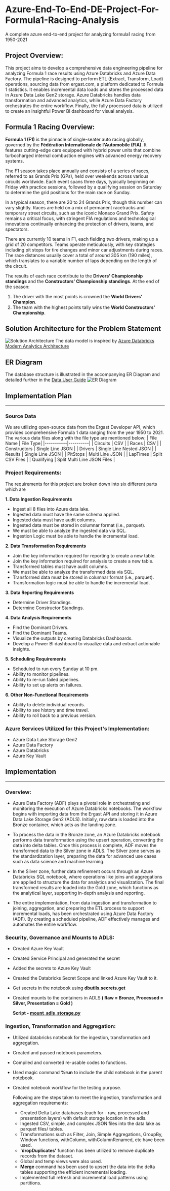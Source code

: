 # Azure-End-To-End-DE-Project-For-Formula1-Racing-Analysis
A complete azure end-to-end project for analyzing formula1 racing from 1950-2021

## Project Overview:
This project aims to develop a comprehensive data engineering pipeline for analyzing Formula 1 race results using Azure Databricks and Azure Data Factory. The pipeline is designed to perform ETL (Extract, Transform, Load) operations, sourcing data from ergast.com, a platform dedicated to Formula 1 statistics. It enables incremental data loads and stores the processed data in Azure Data Lake Gen2 storage. Azure Databricks handles data transformation and advanced analytics, while Azure Data Factory orchestrates the entire workflow. Finally, the fully processed data is utilized to create an insightful Power BI dashboard for visual analysis.

## Formula 1 Racing Overview:
**Formula 1 (F1)** is the pinnacle of single-seater auto racing globally, governed by the **Fédération Internationale de l'Automobile (FIA)**. It features cutting-edge cars equipped with hybrid power units that combine turbocharged internal combustion engines with advanced energy recovery systems.

The F1 season takes place annually and consists of a series of races, referred to as Grands Prix (GPs), held over weekends across various circuits worldwide. Each event spans three days, typically beginning on Friday with practice sessions, followed by a qualifying session on Saturday to determine the grid positions for the main race on Sunday.

In a typical season, there are 20 to 24 Grands Prix, though this number can vary slightly. Races are held on a mix of permanent racetracks and temporary street circuits, such as the iconic Monaco Grand Prix. Safety remains a critical focus, with stringent FIA regulations and technological innovations continually enhancing the protection of drivers, teams, and spectators.

There are currently 10 teams in F1, each fielding two drivers, making up a grid of 20 competitors. Teams operate meticulously, with key strategies including pit stops for tire changes and minor car adjustments during races. The race distances usually cover a total of around 305 km (190 miles), which translates to a variable number of laps depending on the length of the circuit.

The results of each race contribute to the **Drivers' Championship standings** and the **Constructors' Championship standings**. At the end of the season:
1. The driver with the most points is crowned the **World Drivers' Champion**.
2. The team with the highest points tally wins the **World Constructors' Championship**.

## Solution Architecture for the Problem Statement
![Solution Architecture](solution_architecture.png)
The data model is inspired by [Azure Databricks Modern Analytics Architecture](https://learn.microsoft.com/en-us/azure/architecture/solution-ideas/articles/azure-databricks-modern-analytics-architecture)

## ER Diagram
The database structure is illustrated in the accompanying ER Diagram and detailed further in the [Data User Guide](https://github.com/VBS-03/Formula1-Racing-Analysis-Azure-End-To-End-Project/blob/main/formula1_ergast_data_user_guide.txt)
![ER Diagram](Formula1_ergast_db_data_model.png)

## Implementation Plan
---
### Source Data
We are utilizing open-source data from the Ergast Developer API, which provides comprehensive Formula 1 data ranging from the year 1950 to 2021. The various data files along with the file type are mentioned below:
| File Name | File Type|
|-----------|----------|
| Circuits | CSV |
| Races	| CSV |
| Constructors | Single Line JSON |
| Drivers	| Single Line Nested JSON |
| Results	| Single Line JSON |
| PitStops | Multi Line JSON |
| LapTimes | Split CSV Files |
| Qualifying | Split Multi Line JSON Files |

### Project Requirements:
The requirements for this project are broken down into six different parts which are

**1. Data Ingestion Requirements**
- Ingest all 8 files into Azure data lake.
- Ingested data must have the same schema applied.
- Ingested data must have audit columns.
- Ingested data must be stored in columnar format (i.e., parquet).
- We must be able to analyze the ingested data via SQL.
- Ingestion Logic must be able to handle the incremental load.
  
**2. Data Transformation Requirements**
- Join the key information required for reporting to create a new table.
- Join the key information required for analysis to create a new table.
- Transformed tables must have audit columns.
- We must be able to analyze the transformed data via SQL.
- Transformed data must be stored in columnar format (i.e., parquet).
- Transformation logic must be able to handle the incremental load.
  
**3. Data Reporting Requirements**
- Determine Driver Standings.
- Determine Constructor Standings.
  
**4. Data Analysis Requirements**
- Find the Dominant Drivers.
- Find the Dominant Teams.
- Visualize the outputs by creating Databricks Dashboards.
- Develop a Power BI dashboard to visualize data and extract actionable insights.
  
**5. Scheduling Requirements**
- Scheduled to run every Sunday at 10 pm.
- Ability to monitor pipelines.
- Ability to re-run failed pipelines.
- Ability to set up alerts on failures.
  
**6. Other Non-Functional Requirements**
- Ability to delete individual records.
- Ability to see history and time travel.
- Ability to roll back to a previous version.
  
### Azure Services Utilized for this Project's Implementation:
- Azure Data Lake Storage Gen2
- Azure Data Factory
- Azure Databricks
- Azure Key Vault

## Implementation
---
### Overview:
- Azure Data Factory (ADF) plays a pivotal role in orchestrating and monitoring the execution of Azure Databricks notebooks. The workflow begins with importing data from the Ergast API and storing it in Azure Data Lake Storage Gen2 (ADLS). Initially, raw data is loaded into the Bronze container, which acts as the landing zone.

- To process the data in the Bronze zone, an Azure Databricks notebook performs data transformation using the upsert operation, converting the data into delta tables. Once this process is complete, ADF moves the transformed data to the Silver zone in ADLS. The Silver zone serves as the standardization layer, preparing the data for advanced use cases such as data science and machine learning.

- In the Silver zone, further data refinement occurs through an Azure Databricks SQL notebook, where operations like joins and aggregations are applied to structure the data for analytics and visualization. The final transformed results are loaded into the Gold zone, which functions as the analytical layer, supporting in-depth analysis and reporting.

- The entire implementation, from data ingestion and transformation to joining, aggregation, and preparing the ETL process to support incremental loads, has been orchestrated using Azure Data Factory (ADF). By creating a scheduled pipeline, ADF effectively manages and automates the entire workflow.

### Security, Governance and Mounts to ADLS:
- Created Azure Key Vault 
- Created Service Principal and generated the secret
- Added the secrets to Azure Key Vault
- Created the Databricks Secret Scope and linked Azure Key Vault to it.
- Get secrets in the notebook using **dbutils.secrets.get**
- Created mounts to the containers in ADLS **( Raw = Bronze, Processed = Silver, Presentation = Gold )**

  **Script - [mount_adls_storage.py](set-up/mount_adls_storage.py)**

### Ingestion, Transformation and Aggregation:
- Utilized databricks notebook for the ingestion, transformation and aggregation.
- Created and passed notebook parameters.
- Compiled and converted re-usable codes to functions.
- Used magic command **%run** to include the child notebook in the parent notebook.
- Created notebook workflow for the testing purpose.

  Following are the steps taken to meet the ingestion, transformation and aggregation requirements:
  * Created Delta Lake databases (each for - raw, processed and presentation layers) with default storage location in the adls.
  * Ingested CSV, simple, and complex JSON files into the data lake as parquet files/ tables.
  * Transformations such as Filter, Join, Simple Aggregations, GroupBy, Window functions, withColumn, withColumnRenamed, etc have been used.
  * **'dropDuplicates'** function has been utilized to remove duplicate records from the dataset. 
  * Global and temp views were also used.
  * **Merge** command has been used to upsert the data into the delta tables supporting the efficient incremental loading.
  * Implemented full refresh and incremental load patterns using partitions. 
